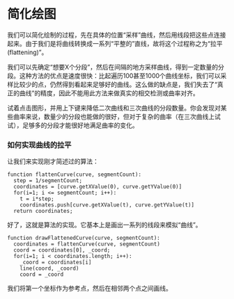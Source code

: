 # 简化绘图

我们可以简化绘制的过程，先在具体的位置“采样”曲线，然后用线段把这些点连接起来。由于我们是将曲线转换成一系列“平整的”直线，故将这个过程称之为“拉平(flattening)”。

我们可以先确定“想要X个分段”，然后在间隔的地方采样曲线，得到一定数量的分段。这种方法的优点是速度很快：比起遍历100甚至1000个曲线坐标，我们可以采样比较少的点，仍然得到看起来足够好的曲线。这么做的缺点是，我们失去了“真正的曲线”的精度，因此不能用此方法来做真实的相交检测或曲率对齐。

<Graphic title="拉平一条二次曲线" setup={this.setupQuadratic} draw={this.drawFlattened} onKeyDown={this.onKeyDown}/>
<Graphic title="拉平一条三次曲线" setup={this.setupCubic} draw={this.drawFlattened} onKeyDown={this.onKeyDown} />

试着点击图形，并用上下键来降低二次曲线和三次曲线的分段数量。你会发现对某些曲率来说，数量少的分段也能做的很好，但对于复杂的曲率（在三次曲线上试试），足够多的分段才能很好地满足曲率的变化。

<div className="howtocode">

### 如何实现曲线的拉平

让我们来实现刚才简述过的算法：

```
function flattenCurve(curve, segmentCount):
  step = 1/segmentCount;
  coordinates = [curve.getXValue(0), curve.getYValue(0)]
  for(i=1; i <= segmentCount; i++):
    t = i*step;
    coordinates.push[curve.getXValue(t), curve.getYValue(t)]
  return coordinates;
```

好了，这就是算法的实现。它基本上是画出一系列的线段来模拟“曲线”。

```
function drawFlattenedCurve(curve, segmentCount):
  coordinates = flattenCurve(curve, segmentCount)
  coord = coordinates[0], _coord;
  for(i=1; i < coordinates.length; i++):
    _coord = coordinates[i]
    line(coord, _coord)
    coord = _coord
```

我们将第一个坐标作为参考点，然后在相邻两个点之间画线。

</div>
